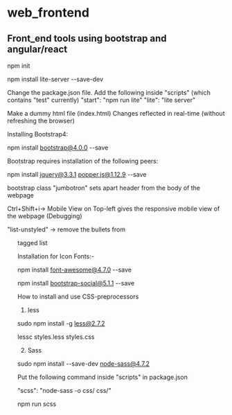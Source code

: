# web_frontend
## Front_end tools using bootstrap and angular/react

npm init 

npm install lite-server --save-dev

Change the package.json file. Add the following inside "scripts" (which contains "test" currently)
"start": "npm run lite"
"lite": "lite server"

Make a dummy html file (index.html)
Changes reflected in real-time (without refreshing the browser)

Installing Bootstrap4:

npm install bootstrap@4.0.0 --save

Bootstrap requires installation of the following peers:

npm install jquery@3.3.1 popper.js@1.12.9 --save

bootstrap class "jumbotron" sets apart header from the body of the webpage

Ctrl+Shift+i-> Mobile View on Top-left gives the responsive mobile view of the webpage (Debugging)

"list-unstyled" -> remove the bullets from <ul> tagged list

Installation for Icon Fonts:-

npm install font-awesome@4.7.0 --save

npm install bootstrap-social@5.1.1 --save 

How to install and use CSS-preprocessors
1. less

sudo npm install -g less@2.7.2

lessc styles.less styles.css

2. Sass

sudo npm install --save-dev node-sass@4.7.2

Put the following command inside "scripts" in package.json

"scss": "node-sass -o css/ css/"

npm run scss

